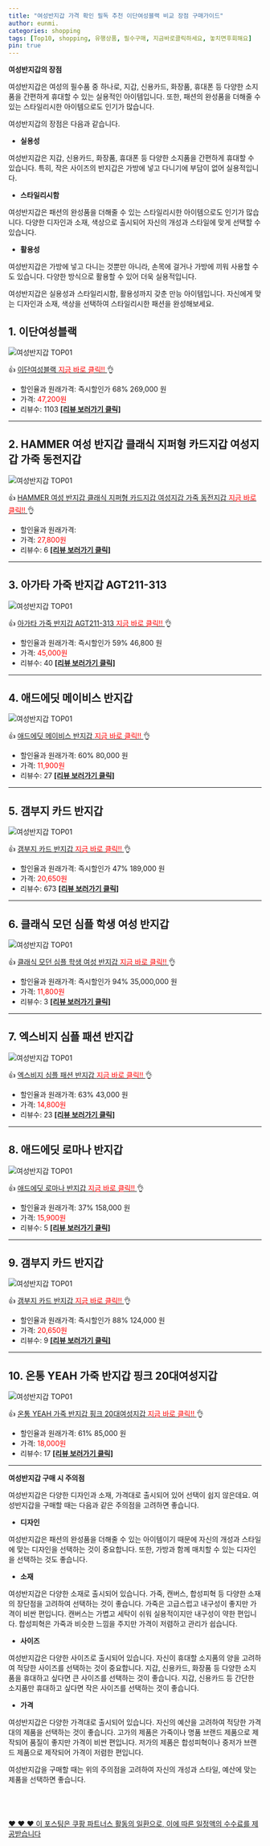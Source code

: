 ```yaml
---
title: "여성반지갑 가격 확인 필독 추천 이단여성블랙 비교 장점 구매가이드"
author: eunmi.
categories: shopping
tags: [Top10, shopping, 유행상품, 필수구매, 지금바로클릭하세요, 놓치면후회해요]
pin: true
---
```

**여성반지갑의 장점**

여성반지갑은 여성의 필수품 중 하나로, 지갑, 신용카드, 화장품, 휴대폰 등 다양한 소지품을 간편하게 휴대할 수 있는 실용적인 아이템입니다. 또한, 패션의 완성품을 더해줄 수 있는 스타일리시한 아이템으로도 인기가 많습니다.

여성반지갑의 장점은 다음과 같습니다.

* **실용성**

여성반지갑은 지갑, 신용카드, 화장품, 휴대폰 등 다양한 소지품을 간편하게 휴대할 수 있습니다. 특히, 작은 사이즈의 반지갑은 가방에 넣고 다니기에 부담이 없어 실용적입니다.

* **스타일리시함**

여성반지갑은 패션의 완성품을 더해줄 수 있는 스타일리시한 아이템으로도 인기가 많습니다. 다양한 디자인과 소재, 색상으로 출시되어 자신의 개성과 스타일에 맞게 선택할 수 있습니다.

* **활용성**

여성반지갑은 가방에 넣고 다니는 것뿐만 아니라, 손목에 걸거나 가방에 끼워 사용할 수도 있습니다. 다양한 방식으로 활용할 수 있어 더욱 실용적입니다.

여성반지갑은 실용성과 스타일리시함, 활용성까지 갖춘 만능 아이템입니다. 자신에게 맞는 디자인과 소재, 색상을 선택하여 스타일리시한 패션을 완성해보세요.

   

## 1. 이단여성블랙

![여성반지갑 TOP01](https://thumbnail6.coupangcdn.com/thumbnails/remote/230x230ex/image/vendor_inventory/0abb/8eeb7477d89ea1652ec4e717fd5a8b9af9a4175b58886719333d73558547.jpg)


👍 [이단여성블랙 <font color=red> 지금 바로 클릭!! </font> ](https://link.coupang.com/re/AFFSDP?lptag=AF3617701&subid=GithubCoopas&pageKey=7503157446&traceid=V0-153&itemId=19644607087&vendorItemId=86750744864) 👌 


- 할인율과 원래가격: 즉시할인가 68%  269,000   원
- 가격: <span style='color:red'>47,200원</span>
- 리뷰수: 1103  [**[리뷰 보러가기 클릭]**](https://link.coupang.com/re/AFFSDP?lptag=AF3617701&subid=GithubCoopas&pageKey=7503157446&traceid=V0-153&itemId=19644607087&vendorItemId=86750744864)

---


   

## 2. HAMMER 여성 반지갑 클래식 지퍼형 카드지갑 여성지갑 가죽 동전지갑

![여성반지갑 TOP01](https://thumbnail6.coupangcdn.com/thumbnails/remote/230x230ex/image/vendor_inventory/154c/9f28a98b6ff715c98e750195dcfd2157d6e6ecb01ef16369e9d422ca849f.jpg)


👍 [HAMMER 여성 반지갑 클래식 지퍼형 카드지갑 여성지갑 가죽 동전지갑 <font color=red> 지금 바로 클릭!! </font> ](https://link.coupang.com/re/AFFSDP?lptag=AF3617701&subid=GithubCoopas&pageKey=7158593272&traceid=V0-153&itemId=18011509135&vendorItemId=87634471752) 👌 


- 할인율과 원래가격: 
- 가격: <span style='color:red'>27,800원</span>
- 리뷰수: 6  [**[리뷰 보러가기 클릭]**](https://link.coupang.com/re/AFFSDP?lptag=AF3617701&subid=GithubCoopas&pageKey=7158593272&traceid=V0-153&itemId=18011509135&vendorItemId=87634471752)

---


   

## 3. 아가타 가죽 반지갑 AGT211-313

![여성반지갑 TOP01](https://thumbnail9.coupangcdn.com/thumbnails/remote/230x230ex/image/retail/images/2023/04/25/14/0/255ce8c0-8389-4ef6-a2a6-c989a993b65e.jpg)


👍 [아가타 가죽 반지갑 AGT211-313 <font color=red> 지금 바로 클릭!! </font> ](https://link.coupang.com/re/AFFSDP?lptag=AF3617701&subid=GithubCoopas&pageKey=5272678629&traceid=V0-153&itemId=7519575568&vendorItemId=85777883043) 👌 


- 할인율과 원래가격: 즉시할인가 59%  46,800   원
- 가격: <span style='color:red'>45,000원</span>
- 리뷰수: 40  [**[리뷰 보러가기 클릭]**](https://link.coupang.com/re/AFFSDP?lptag=AF3617701&subid=GithubCoopas&pageKey=5272678629&traceid=V0-153&itemId=7519575568&vendorItemId=85777883043)

---


   

## 4. 애드에딧 메이비스 반지갑

![여성반지갑 TOP01](https://thumbnail7.coupangcdn.com/thumbnails/remote/230x230ex/image/retail/images/3993257142051445-5d607b2f-0335-4c77-bb2f-bc1a6a376cc9.jpg)


👍 [애드에딧 메이비스 반지갑 <font color=red> 지금 바로 클릭!! </font> ](https://link.coupang.com/re/AFFSDP?lptag=AF3617701&subid=GithubCoopas&pageKey=269873677&traceid=V0-153&itemId=847444399&vendorItemId=5390041034) 👌 


- 할인율과 원래가격: 60%  80,000   원
- 가격: <span style='color:red'>11,900원</span>
- 리뷰수: 27  [**[리뷰 보러가기 클릭]**](https://link.coupang.com/re/AFFSDP?lptag=AF3617701&subid=GithubCoopas&pageKey=269873677&traceid=V0-153&itemId=847444399&vendorItemId=5390041034)

---


   

## 5. 갬부지 카드 반지갑

![여성반지갑 TOP01](https://thumbnail9.coupangcdn.com/thumbnails/remote/230x230ex/image/retail/images/1790391331327121-6fdc8b57-748c-4a49-9186-3c702ea03fd3.jpg)


👍 [갬부지 카드 반지갑 <font color=red> 지금 바로 클릭!! </font> ](https://link.coupang.com/re/AFFSDP?lptag=AF3617701&subid=GithubCoopas&pageKey=5843696916&traceid=V0-153&itemId=10148814133&vendorItemId=77431524261) 👌 


- 할인율과 원래가격: 즉시할인가 47%  189,000   원
- 가격: <span style='color:red'>20,650원</span>
- 리뷰수: 673  [**[리뷰 보러가기 클릭]**](https://link.coupang.com/re/AFFSDP?lptag=AF3617701&subid=GithubCoopas&pageKey=5843696916&traceid=V0-153&itemId=10148814133&vendorItemId=77431524261)

---


   

## 6. 클래식 모던 심플 학생 여성 반지갑

![여성반지갑 TOP01](https://thumbnail7.coupangcdn.com/thumbnails/remote/230x230ex/image/vendor_inventory/f037/ea89a079ffcbfa82636e0aa6444e9e842022b40aad929c6b6e29ddc7ed2d.jpg)


👍 [클래식 모던 심플 학생 여성 반지갑 <font color=red> 지금 바로 클릭!! </font> ](https://link.coupang.com/re/AFFSDP?lptag=AF3617701&subid=GithubCoopas&pageKey=7640591646&traceid=V0-153&itemId=20300897836&vendorItemId=87386885618) 👌 


- 할인율과 원래가격: 즉시할인가 94%  35,000,000   원
- 가격: <span style='color:red'>11,800원</span>
- 리뷰수: 3  [**[리뷰 보러가기 클릭]**](https://link.coupang.com/re/AFFSDP?lptag=AF3617701&subid=GithubCoopas&pageKey=7640591646&traceid=V0-153&itemId=20300897836&vendorItemId=87386885618)

---


   

## 7. 엑스비지 심플 패션 반지갑

![여성반지갑 TOP01](https://thumbnail9.coupangcdn.com/thumbnails/remote/230x230ex/image/vendor_inventory/4d0c/72eacc503fa01252ed7f3ff89f9294b4b97833ed521bff3a9d904a41b620.JPG)


👍 [엑스비지 심플 패션 반지갑 <font color=red> 지금 바로 클릭!! </font> ](https://link.coupang.com/re/AFFSDP?lptag=AF3617701&subid=GithubCoopas&pageKey=6923057918&traceid=V0-153&itemId=16724950603&vendorItemId=83907254848) 👌 


- 할인율과 원래가격: 63%  43,000   원
- 가격: <span style='color:red'>14,800원</span>
- 리뷰수: 23  [**[리뷰 보러가기 클릭]**](https://link.coupang.com/re/AFFSDP?lptag=AF3617701&subid=GithubCoopas&pageKey=6923057918&traceid=V0-153&itemId=16724950603&vendorItemId=83907254848)

---


   

## 8. 애드에딧 로마나 반지갑

![여성반지갑 TOP01](https://thumbnail7.coupangcdn.com/thumbnails/remote/230x230ex/image/retail/images/915271030223663-258a1ba8-9f53-4232-9014-984afa1d0f8e.jpg)


👍 [애드에딧 로마나 반지갑 <font color=red> 지금 바로 클릭!! </font> ](https://link.coupang.com/re/AFFSDP?lptag=AF3617701&subid=GithubCoopas&pageKey=1063892847&traceid=V0-153&itemId=2009798210&vendorItemId=70009657511) 👌 


- 할인율과 원래가격: 37%  158,000   원
- 가격: <span style='color:red'>15,900원</span>
- 리뷰수: 5  [**[리뷰 보러가기 클릭]**](https://link.coupang.com/re/AFFSDP?lptag=AF3617701&subid=GithubCoopas&pageKey=1063892847&traceid=V0-153&itemId=2009798210&vendorItemId=70009657511)

---


   

## 9. 갬부지 카드 반지갑

![여성반지갑 TOP01](https://thumbnail10.coupangcdn.com/thumbnails/remote/230x230ex/image/retail/images/1175858818442283-bc8fc4fb-56e0-4d57-91b8-d7c562324be9.jpg)


👍 [갬부지 카드 반지갑 <font color=red> 지금 바로 클릭!! </font> ](https://link.coupang.com/re/AFFSDP?lptag=AF3617701&subid=GithubCoopas&pageKey=5843696916&traceid=V0-153&itemId=10148814147&vendorItemId=77431524346) 👌 


- 할인율과 원래가격: 즉시할인가 88%  124,000   원
- 가격: <span style='color:red'>20,650원</span>
- 리뷰수: 9  [**[리뷰 보러가기 클릭]**](https://link.coupang.com/re/AFFSDP?lptag=AF3617701&subid=GithubCoopas&pageKey=5843696916&traceid=V0-153&itemId=10148814147&vendorItemId=77431524346)

---


   

## 10. 온통 YEAH 가죽 반지갑 핑크 20대여성지갑

![여성반지갑 TOP01](https://thumbnail8.coupangcdn.com/thumbnails/remote/230x230ex/image/vendor_inventory/6fa6/6cb4532d177fff4c3cbe73500322968ac27f0ade555615a58091d6ea8048.jpg)


👍 [온통 YEAH 가죽 반지갑 핑크 20대여성지갑 <font color=red> 지금 바로 클릭!! </font> ](https://link.coupang.com/re/AFFSDP?lptag=AF3617701&subid=GithubCoopas&pageKey=7321081034&traceid=V0-153&itemId=18777060819&vendorItemId=87745162580) 👌 


- 할인율과 원래가격: 61%  85,000   원
- 가격: <span style='color:red'>18,000원</span>
- 리뷰수: 17  [**[리뷰 보러가기 클릭]**](https://link.coupang.com/re/AFFSDP?lptag=AF3617701&subid=GithubCoopas&pageKey=7321081034&traceid=V0-153&itemId=18777060819&vendorItemId=87745162580)

---
**여성반지갑 구매 시 주의점**

여성반지갑은 다양한 디자인과 소재, 가격대로 출시되어 있어 선택이 쉽지 않은데요. 여성반지갑을 구매할 때는 다음과 같은 주의점을 고려하면 좋습니다.

* **디자인**

여성반지갑은 패션의 완성품을 더해줄 수 있는 아이템이기 때문에 자신의 개성과 스타일에 맞는 디자인을 선택하는 것이 중요합니다. 또한, 가방과 함께 매치할 수 있는 디자인을 선택하는 것도 좋습니다.

* **소재**

여성반지갑은 다양한 소재로 출시되어 있습니다. 가죽, 캔버스, 합성피혁 등 다양한 소재의 장단점을 고려하여 선택하는 것이 좋습니다. 가죽은 고급스럽고 내구성이 좋지만 가격이 비싼 편입니다. 캔버스는 가볍고 세탁이 쉬워 실용적이지만 내구성이 약한 편입니다. 합성피혁은 가죽과 비슷한 느낌을 주지만 가격이 저렴하고 관리가 쉽습니다.

* **사이즈**

여성반지갑은 다양한 사이즈로 출시되어 있습니다. 자신이 휴대할 소지품의 양을 고려하여 적당한 사이즈를 선택하는 것이 중요합니다. 지갑, 신용카드, 화장품 등 다양한 소지품을 휴대하고 싶다면 큰 사이즈를 선택하는 것이 좋습니다. 지갑, 신용카드 등 간단한 소지품만 휴대하고 싶다면 작은 사이즈를 선택하는 것이 좋습니다.

* **가격**

여성반지갑은 다양한 가격대로 출시되어 있습니다. 자신의 예산을 고려하여 적당한 가격대의 제품을 선택하는 것이 좋습니다. 고가의 제품은 가죽이나 명품 브랜드 제품으로 제작되어 품질이 좋지만 가격이 비싼 편입니다. 저가의 제품은 합성피혁이나 중저가 브랜드 제품으로 제작되어 가격이 저렴한 편입니다.

여성반지갑을 구매할 때는 위의 주의점을 고려하여 자신의 개성과 스타일, 예산에 맞는 제품을 선택하면 좋습니다.<br><br><br><br><br> [ ❤ ❤ ❤ 이 포스팅은 쿠팡 파트너스 활동의 일환으로, 이에 따른 일정액의 수수료를 제공받습니다](https://link.coupang.com/a/bcEFyh)